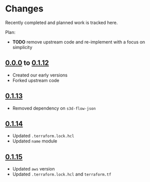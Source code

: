 # Changes
Recently completed and planned work is tracked here.

Plan:
- **TODO** remove upstream code and re-implement with a focus on simplicity

## [0.0.0](.) to [0.1.12](.)
- Created our early versions
- Forked upstream code

## [0.1.13](.)
- Removed dependency on `s3d-flow-json`

## [0.1.14](.)
- Updated `.terraform.lock.hcl`
- Updated `name` module

## [0.1.15](.)
- Updated `aws` version
- Updated `.terraform.lock.hcl` and `terraform.tf`
